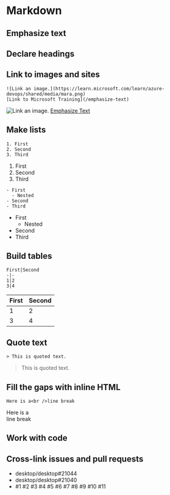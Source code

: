 # Markdown

## Emphasize text
## Declare headings
## Link to images and sites
```
![Link an image.](https://learn.microsoft.com/learn/azure-devops/shared/media/mara.png)
[Link to Microsoft Training](/emphasize-text)
```
![Link an image.](https://learn.microsoft.com/learn/azure-devops/shared/media/mara.png)
[Emphasize Text](/emphasize-text)

## Make lists
```
1. First
2. Second
3. Third
```
1. First
2. Second
3. Third

```
- First
  - Nested
- Second
- Third
```
- First
  - Nested
- Second
- Third

## Build tables
```
First|Second
-|-
1|2
3|4
```
First|Second
-|-
1|2
3|4

## Quote text
```
> This is quoted text.
```
> This is quoted text.

## Fill the gaps with inline HTML
```
Here is a<br />line break
```
Here is a<br />line break

## Work with code
## Cross-link issues and pull requests
- desktop/desktop#21044
- desktop/desktop#21040
- #1 #2 #3 #4 #5 #6 #7 #8 #9 #10 #11
